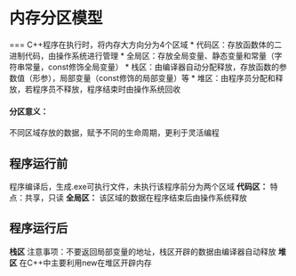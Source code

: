 # 内存分区模型
===
C++程序在执行时，将内存大方向分为4个区域
    * 代码区：存放函数体的二进制代码，由操作系统进行管理
    * 全局区：存放全局变量、静态变量和常量（字符串常量，const修饰全局变量）
    * 栈区：由编译器自动分配释放，存放函数的参数值（形参），局部变量（const修饰的局部变量）等
    * 堆区：由程序员分配和释放，若程序员不释放，程序结束时由操作系统回收

#### 分区意义：
不同区域存放的数据，赋予不同的生命周期，更利于灵活编程

## 程序运行前
程序编译后，生成.exe可执行文件，未执行该程序前分为两个区域
**代码区：**
    特点：共享，只读
**全局区：**
    该区域的数据在程序结束后由操作系统释放

## 程序运行后

**栈区**
    注意事项：不要返回局部变量的地址，栈区开辟的数据由编译器自动释放
**堆区**
    在C++中主要利用new在堆区开辟内存